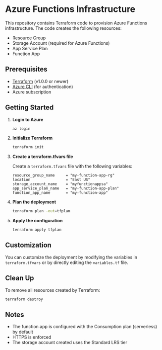 # Azure Functions Infrastructure

This repository contains Terraform code to provision Azure Functions infrastructure. The code creates the following resources:

- Resource Group
- Storage Account (required for Azure Functions)
- App Service Plan
- Function App

## Prerequisites

- [Terraform](https://www.terraform.io/downloads.html) (v1.0.0 or newer)
- [Azure CLI](https://docs.microsoft.com/en-us/cli/azure/install-azure-cli) (for authentication)
- Azure subscription

## Getting Started

1. **Login to Azure**

   ```bash
   az login
   ```

2. **Initialize Terraform**

   ```bash
   terraform init
   ```

3. **Create a terraform.tfvars file**

   Create a `terraform.tfvars` file with the following variables:

   ```hcl
   resource_group_name     = "my-function-app-rg"
   location                = "East US"
   storage_account_name    = "myfunctionappsa"
   app_service_plan_name   = "my-function-app-plan"
   function_app_name       = "my-function-app"
   ```

4. **Plan the deployment**

   ```bash
   terraform plan -out=tfplan
   ```

5. **Apply the configuration**

   ```bash
   terraform apply tfplan
   ```

## Customization

You can customize the deployment by modifying the variables in `terraform.tfvars` or by directly editing the `variables.tf` file.

## Clean Up

To remove all resources created by Terraform:

```bash
terraform destroy
```

## Notes

- The function app is configured with the Consumption plan (serverless) by default
- HTTPS is enforced
- The storage account created uses the Standard LRS tier